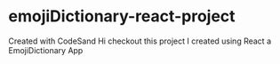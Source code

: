 # emojiDictionary-react-project
Created with CodeSand
Hi checkout this project I created using React a EmojiDictionary App
